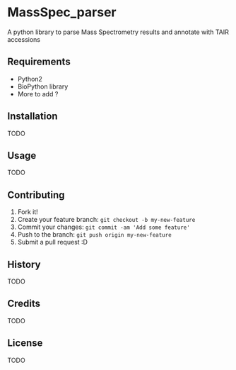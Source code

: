 # MassSpec_parser
A python library to parse Mass Spectrometry results and annotate with TAIR accessions
## Requirements
- Python2
- BioPython library
- More to add ?

## Installation
TODO
## Usage
TODO
## Contributing
1. Fork it!
2. Create your feature branch: `git checkout -b my-new-feature`
3. Commit your changes: `git commit -am 'Add some feature'`
4. Push to the branch: `git push origin my-new-feature`
5. Submit a pull request :D

## History
TODO
## Credits
TODO
## License
TODO
